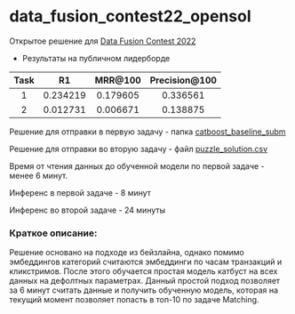 # data_fusion_contest22_opensol
Открытое решение для [Data Fusion Contest 2022](https://ods.ai/tracks/data-fusion-2022-competitions)

* Результаты на публичном лидерборде 

| Task | R1 | MRR@100 | Precision@100 |
| :---: | :---: | :---: | :---: |
| 1 | 0.234219 | 0.179605 | 0.336561 |
| 2 | 0.012731 | 0.006671 | 0.138875 |

Решение для отправки в первую задачу - папка [catboost_baseline_subm](catboost_baseline_subm)

Решение для отправки во вторую задачу - файл [puzzle_solution.csv](puzzle_solution.csv)

Время от чтения данных до обученной модели по первой задаче - менее 6 минут.

Инференс в первой задаче - 8 минут

Инференс во второй задаче - 24 минуты

### Краткое описание:

Решение основано на подходе из бейзлайна, однако помимо эмбеддингов категорий считаются эмбеддинги по часам транзакций и кликстримов.
После этого обучается простая модель катбуст на всех данных на дефолтных параметрах.
Данный простой подход позволяет за 6 минут считать данные и получить обученную модель, которая на текущий момент позволяет попасть в топ-10 по задаче Matching.
